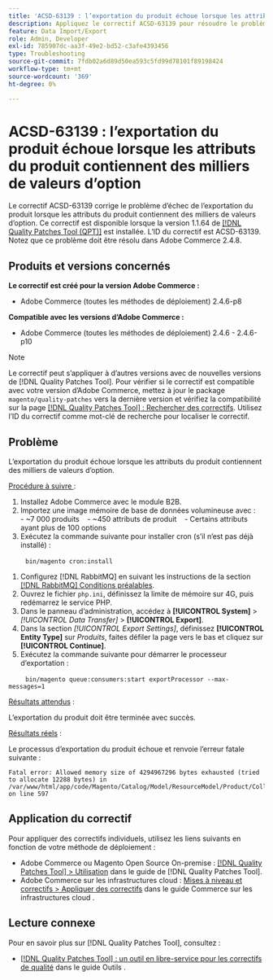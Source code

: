 ```yaml
---
title: 'ACSD-63139 : l’exportation du produit échoue lorsque les attributs du produit contiennent des milliers de valeurs d’option'
description: Appliquez le correctif ACSD-63139 pour résoudre le problème d’Adobe Commerce en raison duquel l’exportation du produit échoue lorsque les attributs du produit contiennent des milliers de valeurs d’option.
feature: Data Import/Export
role: Admin, Developer
exl-id: 785907dc-aa3f-49e2-bd52-c3afe4393456
type: Troubleshooting
source-git-commit: 7fdb02a6d89d50ea593c5fd99d78101f89198424
workflow-type: tm+mt
source-wordcount: '369'
ht-degree: 0%

---
```


# ACSD-63139 : l’exportation du produit échoue lorsque les attributs du produit contiennent des milliers de valeurs d’option

Le correctif ACSD-63139 corrige le problème d’échec de l’exportation du produit lorsque les attributs du produit contiennent des milliers de valeurs d’option. Ce correctif est disponible lorsque la version 1.1.64 de [[!DNL Quality Patches Tool (QPT)]](/help/tools/quality-patches-tool/quality-patches-tool-to-self-serve-quality-patches.md) est installée. L’ID du correctif est ACSD-63139. Notez que ce problème doit être résolu dans Adobe Commerce 2.4.8.

## Produits et versions concernés

**Le correctif est créé pour la version Adobe Commerce :**

* Adobe Commerce (toutes les méthodes de déploiement) 2.4.6-p8

**Compatible avec les versions d’Adobe Commerce :**

* Adobe Commerce (toutes les méthodes de déploiement) 2.4.6 - 2.4.6-p10

>[!NOTE]
>
>Le correctif peut s’appliquer à d’autres versions avec de nouvelles versions de [!DNL Quality Patches Tool]. Pour vérifier si le correctif est compatible avec votre version d’Adobe Commerce, mettez à jour le package `magento/quality-patches` vers la dernière version et vérifiez la compatibilité sur la page [[!DNL Quality Patches Tool] : Rechercher des correctifs](https://experienceleague.adobe.com/tools/commerce-quality-patches/index.html). Utilisez l’ID du correctif comme mot-clé de recherche pour localiser le correctif.

## Problème

L’exportation du produit échoue lorsque les attributs du produit contiennent des milliers de valeurs d’option.

<u>Procédure à suivre </u> :

1. Installez Adobe Commerce avec le module B2B.
1. Importez une image mémoire de base de données volumineuse avec :
   &#x200B;- ~7 000 produits
   &#x200B;- ~450 attributs de produit
   &#x200B;- Certains attributs ayant plus de 100 options
1. Exécutez la commande suivante pour installer cron (s’il n’est pas déjà installé) :

   ```
   bin/magento cron:install
   ```

1. Configurez [!DNL RabbitMQ] en suivant les instructions de la section [[!DNL RabbitMQ] Conditions préalables](https://experienceleague.adobe.com/en/docs/commerce-operations/installation-guide/prerequisites/rabbitmq).
1. Ouvrez le fichier `php.ini`, définissez la limite de mémoire sur 4G, puis redémarrez le service PHP.
1. Dans le panneau d’administration, accédez à **[!UICONTROL System]** > *[!UICONTROL Data Transfer]* > **[!UICONTROL Export]**.
1. Dans la section *[!UICONTROL Export Settings]*, définissez **[!UICONTROL Entity Type]** sur *Produits*, faites défiler la page vers le bas et cliquez sur **[!UICONTROL Continue]**.
1. Exécutez la commande suivante pour démarrer le processeur d’exportation :

   ```
   bin/magento queue:consumers:start exportProcessor --max-messages=1
   ```

<u>Résultats attendus</u> :

L’exportation du produit doit être terminée avec succès.

<u>Résultats réels</u> :

Le processus d’exportation du produit échoue et renvoie l’erreur fatale suivante :

```
Fatal error: Allowed memory size of 4294967296 bytes exhausted (tried to allocate 12288 bytes) in /var/www/html/app/code/Magento/Catalog/Model/ResourceModel/Product/Collection.php on line 597
```

## Application du correctif

Pour appliquer des correctifs individuels, utilisez les liens suivants en fonction de votre méthode de déploiement :

* Adobe Commerce ou Magento Open Source On-premise : [[!DNL Quality Patches Tool] > Utilisation](/help/tools/quality-patches-tool/usage.md) dans le guide de [!DNL Quality Patches Tool].
* Adobe Commerce sur les infrastructures cloud : [Mises à niveau et correctifs > Appliquer des correctifs](https://experienceleague.adobe.com/docs/commerce-cloud-service/user-guide/develop/upgrade/apply-patches.html) dans le guide Commerce sur les infrastructures cloud .

## Lecture connexe

Pour en savoir plus sur [!DNL Quality Patches Tool], consultez :

* [[!DNL Quality Patches Tool] : un outil en libre-service pour les correctifs de qualité](/help/tools/quality-patches-tool/quality-patches-tool-to-self-serve-quality-patches.md) dans le guide Outils .
